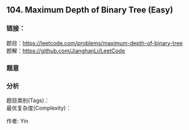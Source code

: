 ## 104. Maximum Depth of Binary Tree (Easy)

### **链接**：
题目：https://leetcode.com/problems/maximum-depth-of-binary-tree  
题解：https://github.com/JianghanLi/LeetCode

### **题意**



### **分析**  
题目类别(Tags)：  
最优复杂度(Complexity)：  



作者: Yin
